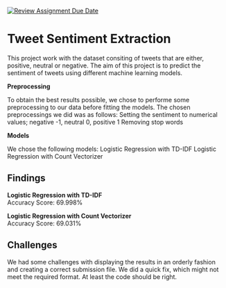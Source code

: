 [![Review Assignment Due Date](https://classroom.github.com/assets/deadline-readme-button-24ddc0f5d75046c5622901739e7c5dd533143b0c8e959d652212380cedb1ea36.svg)](https://classroom.github.com/a/rBRzfPCb)

# Tweet Sentiment Extraction

This project work with the dataset consiting of tweets that are either, positive, neutral or negative.
The aim of this project is to predict the sentiment of tweets using different machine learning models.

**Preprocessing**

To obtain the best results possible, we chose to performe some preprocessing to our data before fitting the models.
The chosen preprocessings we did was as follows:
Setting the sentiment to numerical values; negative -1, neutral 0, positive 1
Removing stop words

**Models**

We chose the following models:
Logistic Regression with TD-IDF
Logistic Regression with Count Vectorizer


## Findings

**Logistic Regression with TD-IDF**  
Accuracy Score: 69.998%  

**Logistic Regression with Count Vectorizer**  
Accuracy Score: 69.031%  



## Challenges  
  
We had some challenges with displaying the results in an orderly fashion and creating a correct submission file. We did a quick fix, which might not meet the required format. At least the code should be right.

